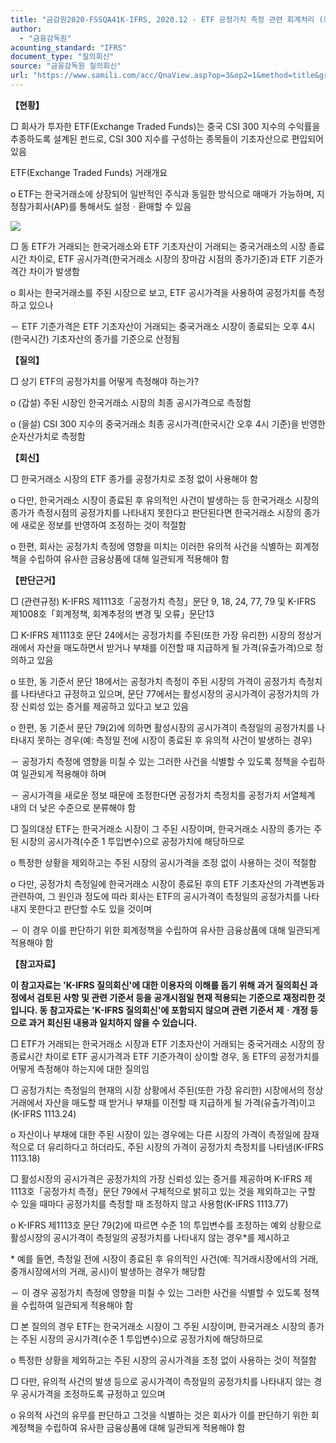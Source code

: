```yaml
---
title: "금감원2020-FSSQA41K-IFRS, 2020.12 - ETF 공정가치 측정 관련 회계처리 (회신일 '15.11.10.)"
author:
  - "금융감독원"
acounting_standard: "IFRS"
document_type: "질의회신"
source: "금융감독원 질의회신"
url: "https://www.samili.com/acc/QnaView.asp?op=3&op2=1&method=title&group=2122-15;1&orgcode=1&searchword=&page=1&code=%EA%B8%88%EA%B0%90%EC%9B%902020%2DFSSQA41%5FK%2DIFRS%3A20201229"
---
```

**【현황】**

□ 회사가 투자한 ETF(Exchange Traded Funds)는 중국 CSI 300 지수의 수익률을 추종하도록 설계된 펀드로, CSI 300 지수를 구성하는 종목들이 기초자산으로 편입되어 있음

  

ETF(Exchange Traded Funds) 거래개요

o ETF는 한국거래소에 상장되어 일반적인 주식과 동일한 방식으로 매매가 가능하며, 지정참가회사(AP)를 통해서도 설정ㆍ환매할 수 있음

![](https://www.samili.com/mImage/etc/organ/2021/%EA%B8%88%EA%B0%90%EC%9B%902020-FSSQA41_K-IFRS-1.GIF)

  

□ 동 ETF가 거래되는 한국거래소와 ETF 기초자산이 거래되는 중국거래소의 시장 종료시간 차이로, ETF 공시가격(한국거래소 시장의 장마감 시점의 종가기준)과 ETF 기준가격간 차이가 발생함

o 회사는 한국거래소를 주된 시장으로 보고, ETF 공시가격을 사용하여 공정가치를 측정하고 있으나

－ ETF 기준가격은 ETF 기초자산이 거래되는 중국거래소 시장이 종료되는 오후 4시(한국시간) 기초자산의 종가를 기준으로 산정됨

  
**【질의】**

□ 상기 ETF의 공정가치를 어떻게 측정해야 하는가?

o (갑설) 주된 시장인 한국거래소 시장의 최종 공시가격으로 측정함

o (을설) CSI 300 지수의 중국거래소 최종 공시가격(한국시간 오후 4시 기준)을 반영한 순자산가치로 측정함

  
  

**【회신】**

□ 한국거래소 시장의 ETF 종가를 공정가치로 조정 없이 사용해야 함

o 다만, 한국거래소 시장이 종료된 후 유의적인 사건이 발생하는 등 한국거래소 시장의 종가가 측정시점의 공정가치를 나타내지 못한다고 판단된다면 한국거래소 시장의 종가에 새로운 정보를 반영하여 조정하는 것이 적절함

o 한편, 회사는 공정가치 측정에 영향을 미치는 이러한 유의적 사건을 식별하는 회계정책을 수립하여 유사한 금융상품에 대해 일관되게 적용해야 함

  
  

**【판단근거】**

□ (관련규정) K-IFRS 제1113호「공정가치 측정」문단 9, 18, 24, 77, 79 및 K-IFRS 제1008호「회계정책, 회계추정의 변경 및 오류」문단13

  

□ K-IFRS 제1113호 문단 24에서는 공정가치를 주된(또한 가장 유리한) 시장의 정상거래에서 자산을 매도하면서 받거나 부채를 이전할 때 지급하게 될 가격(유출가격)으로 정의하고 있음

o 또한, 동 기준서 문단 18에서는 공정가치 측정이 주된 시장의 가격이 공정가치 측정치를 나타낸다고 규정하고 있으며, 문단 77에서는 활성시장의 공시가격이 공정가치의 가장 신뢰성 있는 증거를 제공하고 있다고 보고 있음

o 한편, 동 기준서 문단 79(2)에 의하면 활성시장의 공시가격이 측정일의 공정가치를 나타내지 못하는 경우(예: 측정일 전에 시장이 종료된 후 유의적 사건이 발생하는 경우)

－ 공정가치 측정에 영향을 미칠 수 있는 그러한 사건을 식별할 수 있도록 정책을 수립하여 일관되게 적용해야 하며

－ 공시가격을 새로운 정보 때문에 조정한다면 공정가치 측정치를 공정가치 서열체계 내의 더 낮은 수준으로 분류해야 함

  

□ 질의대상 ETF는 한국거래소 시장이 그 주된 시장이며, 한국거래소 시장의 종가는 주된 시장의 공시가격(수준 1 투입변수)으로 공정가치에 해당하므로

o 특정한 상황을 제외하고는 주된 시장의 공시가격을 조정 없이 사용하는 것이 적절함

o 다만, 공정가치 측정일에 한국거래소 시장이 종료된 후의 ETF 기초자산의 가격변동과 관련하여, 그 원인과 정도에 따라 회사는 ETF의 공시가격이 측정일의 공정가치를 나타내지 못한다고 판단할 수도 있을 것이며

－ 이 경우 이를 판단하기 위한 회계정책을 수립하여 유사한 금융상품에 대해 일관되게 적용해야 함

  
**【참고자료】**

**이 참고자료는 'K-IFRS 질의회신'에 대한 이용자의 이해를 돕기 위해 과거 질의회신 과정에서 검토된 사항 및 관련 기준서 등을 공개시점일 현재 적용되는 기준으로 재정리한 것입니다. 동 참고자료는 'K-IFRS 질의회신'에 포함되지 않으며 관련 기준서 제ㆍ개정 등으로 과거 회신된 내용과 일치하지 않을 수 있습니다.**

  

□ ETF가 거래되는 한국거래소 시장과 ETF 기초자산이 거래되는 중국거래소 시장의 장 종료시간 차이로 ETF 공시가격과 ETF 기준가격이 상이할 경우, 동 ETF의 공정가치를 어떻게 측정해야 하는지에 대한 질의임

  

□ 공정가치는 측정일의 현재의 시장 상황에서 주된(또한 가장 유리한) 시장에서의 정상거래에서 자산을 매도할 때 받거나 부채를 이전할 때 지급하게 될 가격(유출가격)이고(K-IFRS 1113.24)

o 자산이나 부채에 대한 주된 시장이 있는 경우에는 다른 시장의 가격이 측정일에 잠재적으로 더 유리하다고 하더라도, 주된 시장의 가격이 공정가치 측정치를 나타냄(K-IFRS 1113.18)

  

□ 활성시장의 공시가격은 공정가치의 가장 신뢰성 있는 증거를 제공하며 K-IFRS 제1113호「공정가치 측정」문단 79에서 구체적으로 밝히고 있는 것을 제외하고는 구할 수 있을 때마다 공정가치를 측정할 때 조정하지 않고 사용함(K-IFRS 1113.77)

o K-IFRS 제1113호 문단 79(2)에 따르면 수준 1의 투입변수를 조정하는 예외 상황으로 활성시장의 공시가격이 측정일의 공정가치를 나타내지 않는 경우\*를 제시하고

\* 예를 들면, 측정일 전에 시장이 종료된 후 유의적인 사건(예: 직거래시장에서의 거래, 중개시장에서의 거래, 공시)이 발생하는 경우가 해당함

－ 이 경우 공정가치 측정에 영향을 미칠 수 있는 그러한 사건을 식별할 수 있도록 정책을 수립하여 일관되게 적용해야 함

  

□ 본 질의의 경우 ETF는 한국거래소 시장이 그 주된 시장이며, 한국거래소 시장의 종가는 주된 시장의 공시가격(수준 1 투입변수)으로 공정가치에 해당하므로

o 특정한 상황을 제외하고는 주된 시장의 공시가격을 조정 없이 사용하는 것이 적절함

  

□ 다만, 유의적 사건의 발생 등으로 공시가격이 측정일의 공정가치를 나타내지 않는 경우 공시가격을 조정하도록 규정하고 있으며

o 유의적 사건의 유무를 판단하고 그것을 식별하는 것은 회사가 이를 판단하기 위한 회계정책을 수립하여 유사한 금융상품에 대해 일관되게 적용해야 함
